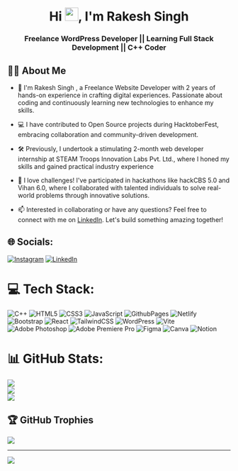 <h1 align="center">Hi <img src="https://raw.githubusercontent.com/MartinHeinz/MartinHeinz/master/wave.gif"
        width="30px">, I'm Rakesh Singh</h1>
<h3 align="center">Freelance WordPress Developer || Learning Full Stack Development || C++ Coder</h3>

## 🙋‍♂️ About Me

- 🌱 I'm Rakesh Singh , a Freelance Website Developer with 2 years of hands-on experience in crafting digital experiences. Passionate about coding and continuously learning new technologies to enhance my skills.

- 💻 I have contributed to Open Source projects during HacktoberFest, embracing collaboration and community-driven development.

- 🛠️ Previously, I undertook a stimulating 2-month web developer internship at STEAM Troops Innovation Labs Pvt. Ltd., where I honed my skills and gained practical industry experience

- 🚀 I love challenges! I've participated in hackathons like hackCBS 5.0 and Vihan 6.0, where I collaborated with talented individuals to solve real-world problems through innovative solutions.

- 📫 Interested in collaborating or have any questions? Feel free to connect with me on [LinkedIn](https://www.linkedin.com/in/negi04rajat/). Let's build something amazing together!


  
## 🌐 Socials:

[![Instagram](https://img.shields.io/badge/Instagram-%23E4405F.svg?logo=Instagram&logoColor=white)](https://www.instagram.com/rajat2004negi/) [![LinkedIn](https://img.shields.io/badge/LinkedIn-%230077B5.svg?logo=linkedin&logoColor=white)](https://www.linkedin.com/in/rakesh-singh-061244225/)

# 💻 Tech Stack:

![C++](https://img.shields.io/badge/c++-%2300599C.svg?style=for-the-badge&logo=c%2B%2B&logoColor=white) ![HTML5](https://img.shields.io/badge/html5-%23E34F26.svg?style=for-the-badge&logo=html5&logoColor=white) ![CSS3](https://img.shields.io/badge/css3-%231572B6.svg?style=for-the-badge&logo=css3&logoColor=white) ![JavaScript](https://img.shields.io/badge/javascript-%23323330.svg?style=for-the-badge&logo=javascript&logoColor=%23F7DF1E) ![GithubPages](https://img.shields.io/badge/github%20pages-121013?style=for-the-badge&logo=github&logoColor=white) ![Netlify](https://img.shields.io/badge/netlify-%23000000.svg?style=for-the-badge&logo=netlify&logoColor=#00C7B7) ![Bootstrap](https://img.shields.io/badge/bootstrap-%238511FA.svg?style=for-the-badge&logo=bootstrap&logoColor=white) ![React](https://img.shields.io/badge/react-%2320232a.svg?style=for-the-badge&logo=react&logoColor=%2361DAFB) ![TailwindCSS](https://img.shields.io/badge/tailwindcss-%2338B2AC.svg?style=for-the-badge&logo=tailwind-css&logoColor=white) ![WordPress](https://img.shields.io/badge/WordPress-%23117AC9.svg?style=for-the-badge&logo=WordPress&logoColor=white) ![Vite](https://img.shields.io/badge/vite-%23646CFF.svg?style=for-the-badge&logo=vite&logoColor=white) ![Adobe Photoshop](https://img.shields.io/badge/adobe%20photoshop-%2331A8FF.svg?style=for-the-badge&logo=adobe%20photoshop&logoColor=white) ![Adobe Premiere Pro](https://img.shields.io/badge/Adobe%20Premiere%20Pro-9999FF.svg?style=for-the-badge&logo=Adobe%20Premiere%20Pro&logoColor=white) ![Figma](https://img.shields.io/badge/figma-%23F24E1E.svg?style=for-the-badge&logo=figma&logoColor=white) ![Canva](https://img.shields.io/badge/Canva-%2300C4CC.svg?style=for-the-badge&logo=Canva&logoColor=white) ![Notion](https://img.shields.io/badge/Notion-%23000000.svg?style=for-the-badge&logo=notion&logoColor=white)

# 📊 GitHub Stats:

![](https://github-readme-stats.vercel.app/api?username=negi04rajat&theme=dark&hide_border=false&include_all_commits=true&count_private=true)<br/>
![](https://github-readme-streak-stats.herokuapp.com/?user=negi04rajat&theme=dark&hide_border=false)<br/>
![](https://github-readme-stats.vercel.app/api/top-langs/?username=negi04rajat&theme=dark&hide_border=false&include_all_commits=true&count_private=true&layout=compact)

## 🏆 GitHub Trophies

![](https://github-profile-trophy.vercel.app/?username=negi04rajat&theme=radical&no-frame=false&no-bg=false&margin-w=4)

---

[![](https://visitcount.itsvg.in/api?id=gauravsharmatheofficial&label=Profile%20Views&color=2&icon=0&pretty=true)](https://visitcount.itsvg.in)

<!-- Proudly created with GPRM ( https://gprm.itsvg.in ) -->
